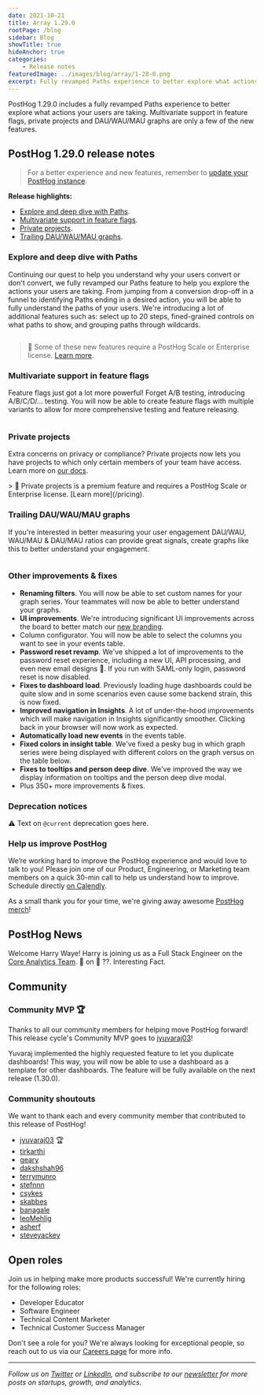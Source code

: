 ```yaml
---
date: 2021-10-21
title: Array 1.29.0
rootPage: /blog
sidebar: Blog
showTitle: true
hideAnchor: true
categories:
    - Release notes
featuredImage: ../images/blog/array/1-28-0.png
excerpt: Fully revamped Paths experience to better explore what actions your users are taking. Multivariate support in feature flags, private projects and DAU/WAU/MAU graphs are only a few of the new features.
---
```


PostHog 1.29.0 includes a fully revamped Paths experience to better explore what actions your users are taking. Multivariate support in feature flags, private projects and DAU/WAU/MAU graphs are only a few of the new features.

## PostHog 1.29.0 release notes

> For a better experience and new features, remember to [update your PostHog instance](/docs/self-host/configure/upgrading-posthog).

**Release highlights:**

- [Explore and deep dive with Paths](#explore-and-deep-dive-with-paths).
- [Multivariate support in feature flags](#multivariate-support-in-feature-flags).
- [Private projects](#private-projects).
- [Trailing DAU/WAU/MAU graphs](#trailing-dauwaumau-graphs).

### Explore and deep dive with Paths

Continuing our quest to help you understand why your users convert or don't convert, we fully revamped our Paths feature to help you explore the actions your users are taking. From jumping from a conversion drop-off in a funnel to identifying Paths ending in a desired action, you will be able to fully understand the paths of your users. We're introducing a lot of additional features such as: select up to 20 steps, fined-grained controls on what paths to show, and grouping paths through wildcards.


<img src="https://posthog-static-files.s3.us-east-2.amazonaws.com/Website-Assets/Array/1_29_0-paths-advanced.png" alt="" />

<br />

> 🎁 Some of these new features require a PostHog Scale or Enterprise license. [Learn more](/pricing).

### Multivariate support in feature flags

Feature flags just got a lot more powerful! Forget A/B testing, introducing A/B/C/D/... testing. You will now be able to create feature flags with multiple variants to allow for more comprehensive testing and feature releasing.

<img src="https://posthog-static-files.s3.us-east-2.amazonaws.com/Website-Assets/Array/1_29_0-multivariate-feature-flags.png" alt="" />

### Private projects

Extra concerns on privacy or compliance? Private projects now lets you have projects to which only certain members of your team have access. Learn more on [our docs](/docs/user-guides/organizations-and-projects#private-projects).

<img src="https://posthog-static-files.s3.us-east-2.amazonaws.com/Website-Assets/Array/1_29_0-private-project.png" alt="" />

<br />
> 🎁 Private projects is a premium feature and requires a PostHog Scale or Enterprise license. [Learn more](/pricing).

### Trailing DAU/WAU/MAU graphs

If you're interested in better measuring your user engagement DAU/WAU, WAU/MAU & DAU/MAU ratios can provide great signals, create graphs like this to better understand your engagement.

<img src="https://posthog-static-files.s3.us-east-2.amazonaws.com/Website-Assets/Array/1_29_0-dau-wau-mau.png" alt="" />

### Other improvements & fixes
- **Renaming filters**. You will now be able to set custom names for your graph series. Your teammates will now be able to better understand your graphs.
- **UI improvements**. We're introducing significant UI improvements across the board to better match our [new branding](blog/../postmortem-rebrand). 
- Column configurator. You will now be able to select the columns you want to see in your events table.
    <img src="https://posthog-static-files.s3.us-east-2.amazonaws.com/Website-Assets/Array/1_29_0-column-configurator.png" alt="" />
- **Password reset revamp**. We've shipped a lot of improvements to the password reset experience, including a new UI, API processing, and even new email designs 🎨. If you run with SAML-only login, password reset is now disabled.
- **Fixes to dashboard load**. Previously loading huge dashboards could be quite slow and in some scenarios even cause some backend strain, this is now fixed.
- **Improved navigation in Insights**. A lot of under-the-hood improvements which will make navigation in Insights significantly smoother. Clicking back in your browser will now work as expected.
- **Automatically load new events** in the events table.
- **Fixed colors in insight table**. We've fixed a pesky bug in which graph series were being displayed with different colors on the graph versus on the table below.
- **Fixes to tooltips and person deep dive**. We've improved the way we display information on tooltips and the person deep dive modal.
- Plus 350+ more improvements & fixes.

### Deprecation notices

⚠️ Text on `@current` deprecation goes here.

### Help us improve PostHog

We’re working hard to improve the PostHog experience and would love to talk to you! Please join one of our Product, Engineering, or Marketing team members on a quick 30-min call to help us understand how to improve. Schedule directly [on Calendly](https://calendly.com/posthog-feedback).

As a small thank you for your time, we're giving away awesome [PostHog merch](https://merch.posthog.com)!

## PostHog News

Welcome Harry Waye! Harry is joining us as a Full Stack Engineer on the [Core Analytics Team](/handbook/people/team-structure/core-analytics). 🍍 on 🍕 ??. Interesting Fact.

## Community
### Community MVP 🏆

Thanks to all our community members for helping move PostHog forward! This release cycle's Community MVP goes to [jyuvaraj03](https://github.com/jyuvaraj03)!

Yuvaraj implemented the highly requested feature to let you duplicate dashboards! This way, you will now be able to use a dashboard as a template for other dashboards. The feature will be fully available on the next release (1.30.0).

### Community shoutouts
We want to thank each and every community member that contributed to this release of PostHog!

- [jyuvaraj03](https://github.com/jyuvaraj03) 🏆
- [tirkarthi](https://github.com/tirkarthi)
- [geary](https://github.com/geary)
- [dakshshah96](https://github.com/dakshshah96)
- [terrymunro](https://github.com/terrymunro)
- [stefnnn](https://github.com/stefnnn)
- [csykes](https://github.com/csykes)
- [skabbes](https://github.com/skabbes)
- [banagale](https://github.com/banagale)
- [leoMehlig](https://github.com/leoMehlig)
- [asherf](https://github.com/asherf)
- [steveyackey](https://github.com/steveyackey)

## Open roles

Join us in helping make more products successful! We're currently hiring for the following roles:

- Developer Educator
- Software Engineer
- Technical Content Marketer
- Technical Customer Success Manager

Don't see a role for you? We're always looking for exceptional people, so reach out to us via our [Careers page](https://posthog.com/careers) for more info.

<hr/>

_Follow us on [Twitter](https://twitter.com/PostHog) or [LinkedIn](https://linkedin.com/company/posthog), and subscribe to our [newsletter](https://posthog.com/newsletter) for more posts on startups, growth, and analytics._

<ArrayCTA />
